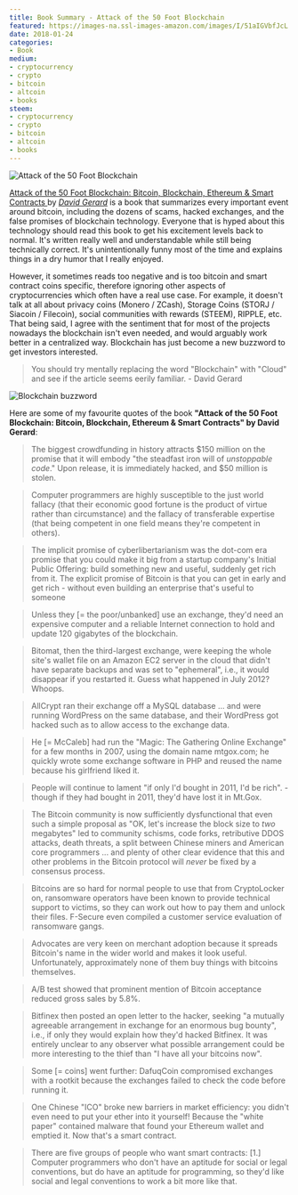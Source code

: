 ```yaml
---
title: Book Summary - Attack of the 50 Foot Blockchain
featured: https://images-na.ssl-images-amazon.com/images/I/51aIGVbfJcL.jpg
date: 2018-01-24
categories:
- Book
medium:
- cryptocurrency
- crypto
- bitcoin
- altcoin
- books
steem:
- cryptocurrency
- crypto
- bitcoin
- altcoin
- books
---
```


![Attack of the 50 Foot Blockchain](https://images-na.ssl-images-amazon.com/images/I/51aIGVbfJcL.jpg)

[Attack of the 50 Foot Blockchain: Bitcoin, Blockchain, Ethereum & Smart Contracts ](https://www.amazon.com/Attack-50-Foot-Blockchain-Contracts-ebook/dp/B073CPP581) by [_David Gerard_](https://twitter.com/davidgerard) is a book that summarizes every important event around bitcoin, including the dozens of scams, hacked exchanges, and the false promises of blockchain technology. Everyone that is hyped about this technology should read this book to get his excitement levels back to normal.
It's written really well and understandable while still being technically correct.
It's unintentionally funny most of the time and explains things in a dry humor that I really enjoyed.

However, it sometimes reads too negative and is too bitcoin and smart contract coins specific, therefore ignoring other aspects of cryptocurrencies which often have a real use case.
For example, it doesn't talk at all about privacy coins (Monero / ZCash), Storage Coins (STORJ / Siacoin / Filecoin), social communities with rewards (STEEM), RIPPLE, etc.
That being said, I agree with the sentiment that for most of the projects nowadays the blockchain isn't even needed, and would arguably work better in a centralized way. Blockchain has just become a new buzzword to get investors interested.

> You should try mentally replacing the word "Blockchain" with "Cloud" and see if the article seems eerily familiar. - David Gerard

![Blockchain buzzword](https://marketoonist.com/wp-content/uploads/2018/01/180108.blockchain.jpg)

Here are some of my favourite quotes of the book **"Attack of the 50 Foot Blockchain: Bitcoin, Blockchain, Ethereum & Smart Contracts" by David Gerard**:

> The biggest crowdfunding in history attracts $150 million on the promise that it will embody "the steadfast iron will of _unstoppable code_." Upon release, it is immediately hacked, and $50 million is stolen.

> Computer programmers are highly susceptible to the just world fallacy (that their economic good fortune is the product of virtue rather than circumstance) and the fallacy of transferable expertise (that being competent in one field means they're competent in others).

> The implicit promise of cyberlibertarianism was the dot-com era promise that you could make it big from a startup company's Initial Public Offering: build something new and useful, suddenly get rich from it. The explicit promise of Bitcoin is that you can get in early and get rich - without even building an enterprise that's useful to someone

> Unless they [= the poor/unbanked] use an exchange, they'd need an expensive computer and a reliable Internet connection to hold and update 120 gigabytes of the blockchain.

> Bitomat, then the third-largest exchange, were keeping the whole site's wallet file on an Amazon EC2 server in the cloud that didn't have separate backups and was set to "ephemeral", i.e., it would disappear if you restarted it. Guess what happened in July 2012? Whoops.

> AllCrypt ran their exchange off a MySQL database ... and were running WordPress on the same database, and their WordPress got hacked such as to allow access to the exchange data.

> He [= McCaleb] had run the "Magic: The Gathering Online Exchange" for a few months in 2007, using the domain name mtgox.com; he quickly wrote some exchange software in PHP and reused the name because his girlfriend liked it.

> People will continue to lament "if only I'd bought in 2011, I'd be rich". - though if they had bought in 2011, they'd have lost it in Mt.Gox.

> The Bitcoin community is now sufficiently dysfunctional that even such a simple proposal as "OK, let's increase the block size to _two_ megabytes" led to community schisms, code forks, retributive DDOS attacks, death threats, a split between Chinese miners and American core programmers ... and plenty of other clear evidence that this and other problems in the Bitcoin protocol will _never_ be fixed by a consensus process.

> Bitcoins are so hard for normal people to use that from CryptoLocker on, ransomware operators have been known to provide technical support to victims, so they can work out how to pay them and unlock their files. F-Secure even compiled a customer service evaluation of ransomware gangs.

> Advocates are very keen on merchant adoption because it spreads Bitcoin's name in the wider world and makes it look useful. Unfortunately, approximately none of them buy things with bitcoins themselves.

> A/B test showed that prominent mention of Bitcoin acceptance reduced gross sales by 5.8%.

> Bitfinex then posted an open letter to the hacker, seeking "a mutually agreeable arrangement in exchange for an enormous bug bounty", i.e., if only they would explain how they'd hacked Bitfinex. It was entirely unclear to any observer what possible arrangement could be more interesting to the thief than "I have all your bitcoins now".

> Some [= coins] went further: DafuqCoin compromised exchanges with a rootkit because the exchanges failed to check the code before running it.

> One Chinese "ICO" broke new barriers in market efficiency: you didn't even need to put your ether into it yourself! Because the "white paper" contained malware that found your Ethereum wallet and emptied it. Now that's a smart contract.

> There are five groups of people who want smart contracts: [1.] Computer programmers who don't have an aptitude for social or legal conventions, but do have an aptitude for programming, so they'd like social and legal conventions to work a bit more like that.

